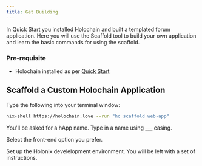 ```yaml
---
title: Get Building
---
```


In Quick Start you installed Holochain and built a templated forum application. Here you will use the Scaffold tool to build your own application and learn the basic commands for using the scaffold.

### Pre-requisite
- Holochain installed as per [Quick Start](../install)

## Scaffold a Custom Holochain Application

Type the following into your terminal window:

```bash
nix-shell https://holochain.love --run "hc scaffold web-app"
```
You'll be asked for a hApp name. Type in a name using ___ casing. 

Select the front-end option you prefer.

Set up the Holonix develelopment environment. You will be left with a set of instructions.




